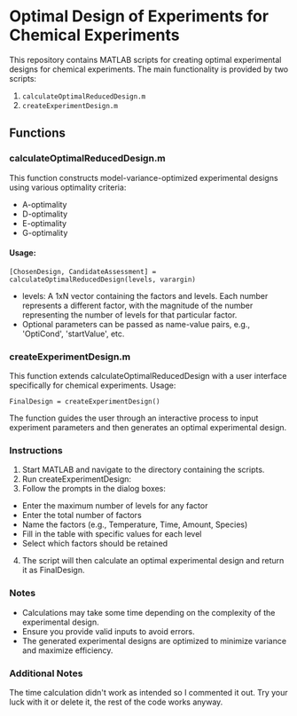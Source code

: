 # Optimal Design of Experiments for Chemical Experiments

This repository contains MATLAB scripts for creating optimal experimental designs for chemical experiments. The main functionality is provided by two scripts:

1. `calculateOptimalReducedDesign.m`
2. `createExperimentDesign.m`

## Functions

### calculateOptimalReducedDesign.m

This function constructs model-variance-optimized experimental designs using various optimality criteria:

- A-optimality
- D-optimality
- E-optimality
- G-optimality

#### Usage:
```
[ChosenDesign, CandidateAssessment] = calculateOptimalReducedDesign(levels, varargin)
```

- levels: A 1xN vector containing the factors and levels. Each number represents a different factor, with the magnitude of the number representing the number of levels for that particular factor.
- Optional parameters can be passed as name-value pairs, e.g., 'OptiCond', 'startValue', etc.

### createExperimentDesign.m
This function extends calculateOptimalReducedDesign with a user interface specifically for chemical experiments.
Usage:
```
FinalDesign = createExperimentDesign()
```

The function guides the user through an interactive process to input experiment parameters and then generates an optimal experimental design.

### Instructions

1. Start MATLAB and navigate to the directory containing the scripts.
2. Run createExperimentDesign:
3. Follow the prompts in the dialog boxes:

- Enter the maximum number of levels for any factor
- Enter the total number of factors
- Name the factors (e.g., Temperature, Time, Amount, Species)
- Fill in the table with specific values for each level
- Select which factors should be retained

4. The script will then calculate an optimal experimental design and return it as FinalDesign.

### Notes

- Calculations may take some time depending on the complexity of the experimental design.
- Ensure you provide valid inputs to avoid errors.
- The generated experimental designs are optimized to minimize variance and maximize efficiency.

### Additional Notes

The time calculation didn't work as intended so I commented it out. Try your luck with it or delete it, the rest of the code works anyway.
